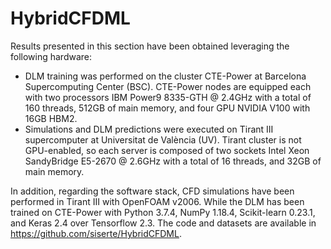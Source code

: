 # HybridCFDML

Results presented in this section have been obtained leveraging the following hardware:
  - DLM training was performed on the cluster CTE-Power at Barcelona Supercomputing Center (BSC). CTE-Power nodes are equipped each with two processors IBM Power9 8335-GTH @ 2.4GHz with a total of 160 threads, 512GB of main memory, and four GPU NVIDIA V100 with 16GB HBM2.
  - Simulations and DLM predictions were executed on Tirant III supercomputer at Universitat de València (UV).
    Tirant cluster is not GPU-enabled, so each server is composed of two sockets Intel Xeon SandyBridge E5-2670 @ 2.6GHz with a total of 16 threads, and 32GB of main memory.

In addition, regarding the software stack, CFD simulations have been performed in Tirant III with OpenFOAM v2006.
While the DLM has been trained on CTE-Power with Python 3.7.4, NumPy 1.18.4, Scikit-learn 0.23.1, and Keras 2.4 over Tensorflow 2.3.
The code and datasets are available in https://github.com/siserte/HybridCFDML.
